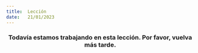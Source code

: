 ```yaml
---
title:  Lección
date:   21/01/2023
---
```


### <center>Todavía estamos trabajando en esta lección. Por favor, vuelva más tarde.</center>